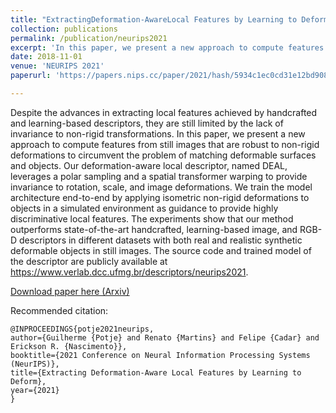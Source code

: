```yaml
---
title: "ExtractingDeformation-AwareLocal Features by Learning to Deform"
collection: publications
permalink: /publication/neurips2021
excerpt: 'In this paper, we present a new approach to compute features from still images that are robust to non-rigid deformations to circumvent the problem of matching deformable surfaces and objects'
date: 2018-11-01
venue: 'NEURIPS 2021'
paperurl: 'https://papers.nips.cc/paper/2021/hash/5934c1ec0cd31e12bd9084d106bc2e32-Abstract.html'

---
```


Despite the advances in extracting local features achieved by handcrafted and learning-based descriptors, they are still limited by the lack of invariance to non-rigid transformations. In this paper, we present a new approach to compute features from still images that are robust to non-rigid deformations to circumvent the problem of matching deformable surfaces and objects. Our deformation-aware local descriptor, named DEAL, leverages a polar sampling and a spatial transformer warping to provide invariance to rotation, scale, and image deformations. We train the model architecture end-to-end by applying isometric non-rigid deformations to objects in a simulated environment as guidance to provide highly discriminative local features. The experiments show that our method outperforms state-of-the-art handcrafted, learning-based image, and RGB-D descriptors in different datasets with both real and realistic synthetic deformable objects in still images. The source code and trained model of the descriptor are publicly available at https://www.verlab.dcc.ufmg.br/descriptors/neurips2021.

[Download paper here (Arxiv)](https://arxiv.org/pdf/2111.10617.pdf)

Recommended citation:
```
@INPROCEEDINGS{potje2021neurips,
author={Guilherme {Potje} and Renato {Martins} and Felipe {Cadar} and Erickson R. {Nascimento}},
booktitle={2021 Conference on Neural Information Processing Systems (NeurIPS)},
title={Extracting Deformation-Aware Local Features by Learning to Deform},
year={2021}
}
```
